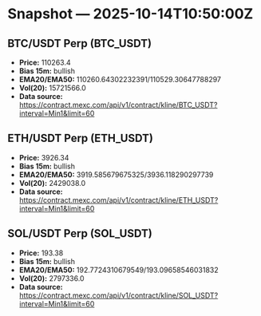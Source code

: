 # Snapshot — 2025-10-14T10:50:00Z

## BTC/USDT Perp (BTC_USDT)
- **Price:** 110263.4
- **Bias 15m:** bullish
- **EMA20/EMA50:** 110260.64302232391/110529.30647788297
- **Vol(20):** 15721566.0
- **Data source:** https://contract.mexc.com/api/v1/contract/kline/BTC_USDT?interval=Min1&limit=60

## ETH/USDT Perp (ETH_USDT)
- **Price:** 3926.34
- **Bias 15m:** bullish
- **EMA20/EMA50:** 3919.585679675325/3936.118290297739
- **Vol(20):** 2429038.0
- **Data source:** https://contract.mexc.com/api/v1/contract/kline/ETH_USDT?interval=Min1&limit=60

## SOL/USDT Perp (SOL_USDT)
- **Price:** 193.38
- **Bias 15m:** bullish
- **EMA20/EMA50:** 192.7724310679549/193.09658546031832
- **Vol(20):** 2797336.0
- **Data source:** https://contract.mexc.com/api/v1/contract/kline/SOL_USDT?interval=Min1&limit=60
